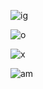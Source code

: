 ![ig](https://github.com/user-attachments/assets/7c346f7c-677f-4c30-9b16-03db41142f96)

![o](https://github.com/user-attachments/assets/b9ed8c38-a3b5-4403-9e20-5dac84a2c164)


![x](https://github.com/user-attachments/assets/f389c65e-76ac-46b4-9893-3b71a8482587)



![am](https://github.com/user-attachments/assets/fee110a3-db2b-48c2-aca7-c99bb54175c4)

